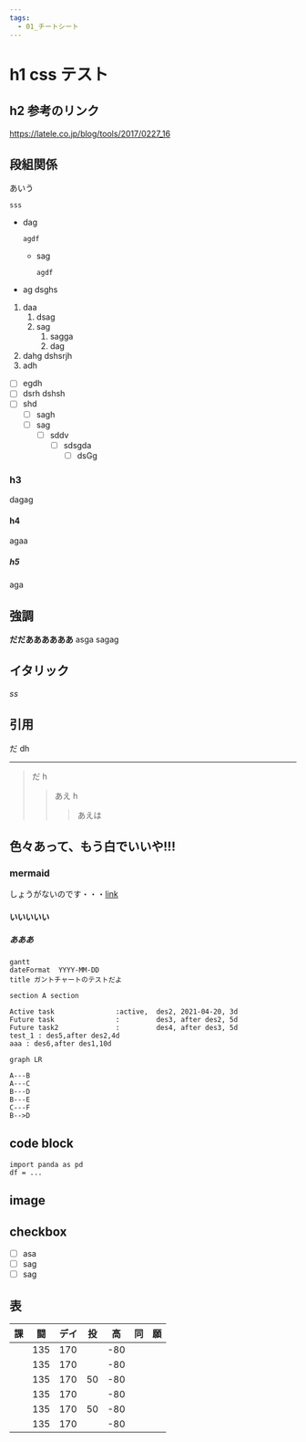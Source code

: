 ```yaml
---
tags:
  - 01_チートシート
---
```


# h1 css テスト

## h2 参考のリンク

https://latele.co.jp/blog/tools/2017/0227_16

## 段組関係

あいう

```sss
sss
```

- dag
  ```
  agdf
  ```
  - sag
    ```
    agdf
    ```
- ag
  dsghs

1. daa
   1. dsag
   1. sag
      1. sagga
      1. dag
1. dahg
   dshsrjh
1. adh

- [ ] egdh
- [ ] dsrh
      dshsh
- [ ] shd
  - [ ] sagh
  - [ ] sag
    - [ ] sddv
      - [ ] sdsgda
        - [ ] dsGg

### h3

dagag

#### h4

agaa

##### h5

aga

## 強調

**だだああああああ**
asga
sagag

## イタリック

_ss_

## 引用

だ dh

---

> だ h
>
> > あえ h
> >
> > > あえは

## 色々あって、もう白でいいや!!!

### mermaid

しょうがないのです・・・[link](blender2cad.md)

#### いいいいい

##### あああ

```mermaid
gantt
dateFormat  YYYY-MM-DD
title ガントチャートのテストだよ

section A section

Active task               :active,  des2, 2021-04-20, 3d
Future task               :         des3, after des2, 5d
Future task2              :         des4, after des3, 5d
test_1 : des5,after des2,4d
aaa : des6,after des1,10d
```

```mermaid
graph LR

A---B
A---C
B---D
B---E
C---F
B-->D
```

## code block

```
import panda as pd
df = ...
```

## image

## checkbox

- [ ] asa
- [ ] sag
- [ ] sag

## 表

| 課  | 闘  | デイ | 投  | 高  | 同  | 願  |
| --- | --- | ---- | --- | --- | --- | --- |
|     | 135 | 170  |     | -80 |     |     |
|     | 135 | 170  |     | -80 |     |     |
|     | 135 | 170  | 50  | -80 |     |     |
|     | 135 | 170  |     | -80 |     |     |
|     | 135 | 170  | 50  | -80 |     |     |
|     | 135 | 170  |     | -80 |     |     |
